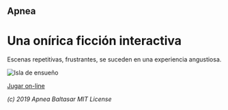 ## Apnea
# Una onírica ficción interactiva

Escenas repetitivas, frustrantes, se suceden en una experiencia angustiosa.

![Isla de ensueño](app/www/res/isla.jpg)

[Jugar on-line](app/www/index.html)

*(c) 2019 Apnea Baltasar MIT License*
